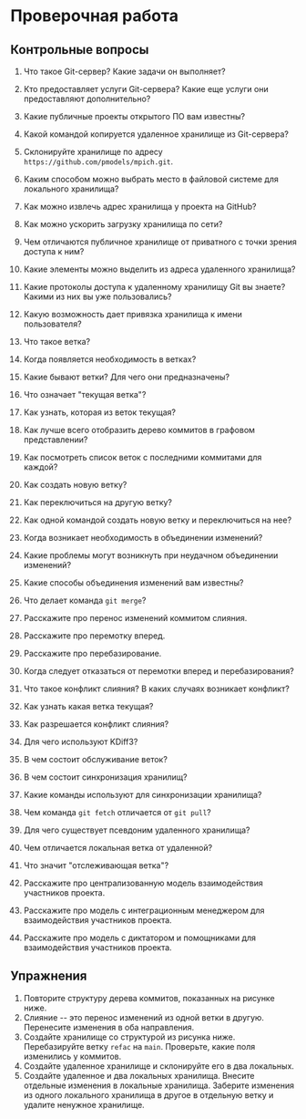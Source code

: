 # Проверочная работа


## Контрольные вопросы

1. Что такое Git-сервер? Какие задачи он выполняет?
1. Кто предоставляет услуги Git-сервера?
  Какие еще услуги они предоставляют дополнительно?
1. Какие публичные проекты открытого ПО вам известны?

1. Какой командой копируется удаленное хранилище из Git-сервера?
1. Склонируйте хранилище по адресу `https://github.com/pmodels/mpich.git`.
1. Каким способом можно выбрать место в файловой системе для локального хранилища?
1. Как можно извлечь адрес хранилища у проекта на GitHub?
1. Как можно ускорить загрузку хранилища по сети?
1. Чем отличаются публичное хранилище от приватного с точки зрения доступа к ним?
1. Какие элементы можно выделить из адреса удаленного хранилища?
1. Какие протоколы доступа к удаленному хранилищу Git вы знаете?
  Какими из них вы уже пользовались?
1. Какую возможность дает привязка хранилища к имени пользователя?

1. Что такое ветка?
1. Когда появляется необходимость в ветках?
1. Какие бывают ветки? Для чего они предназначены?
1. Что означает "текущая ветка"?
1. Как узнать, которая из веток текущая?
1. Как лучше всего отобразить дерево коммитов в графовом представлении?
1. Как посмотреть список веток с последними коммитами для каждой?
1. Как создать новую ветку?
1. Как переключиться на другую ветку?
1. Как одной командой создать новую ветку и переключиться на нее?

1. Когда возникает необходимость в объединении изменений?
1. Какие проблемы могут возникнуть при неудачном объединении изменений?
1. Какие способы объединения изменений вам известны?
1. Что делает команда `git merge`?
1. Расскажите про перенос изменений коммитом слияния.
1. Расскажите про перемотку вперед.
1. Расскажите про перебазирование.
1. Когда следует отказаться от перемотки вперед и перебазирования?
1. Что такое конфликт слияния?
  В каких случаях возникает конфликт?
1. Как узнать какая ветка текущая?
1. Как разрешается конфликт слияния?
1. Для чего используют KDiff3?
1. В чем состоит обслуживание веток?

1. В чем состоит синхронизация хранилищ?
1. Какие команды используют для синхронизации хранилища?
1. Чем команда `git fetch` отличается от `git pull`?
1. Для чего существует псевдоним удаленного хранилища?
1. Чем отличается локальная ветка от удаленной?
1. Что значит "отслеживающая ветка"?
1. Расскажите про централизованную модель взаимодействия участников проекта.
1. Расскажите про модель с интеграционным менеджером для взаимодействия участников проекта.
1. Расскажите про модель с диктатором и помощниками для взаимодействия участников проекта.


## Упражнения

1. Повторите структуру дерева коммитов, показанных на рисунке ниже.
1. Слияние -- это перенос изменений из одной ветки в другую.
  Перенесите изменения в оба направления.
1. Создайте хранилище со структурой из рисунка ниже.
  Перебазируйте ветку `refac` на `main`.
  Проверьте, какие поля изменились у коммитов.
1. Создайте удаленное хранилище и склонируйте его в два локальных.
1. Создайте удаленное и два локальных хранилища.
  Внесите отдельные изменения в локальные хранилища.
  Заберите изменения из одного локального хранилища в другое в отдельную ветку и удалите ненужное хранилище.

```{figure} ./images/branch-3.png
```
